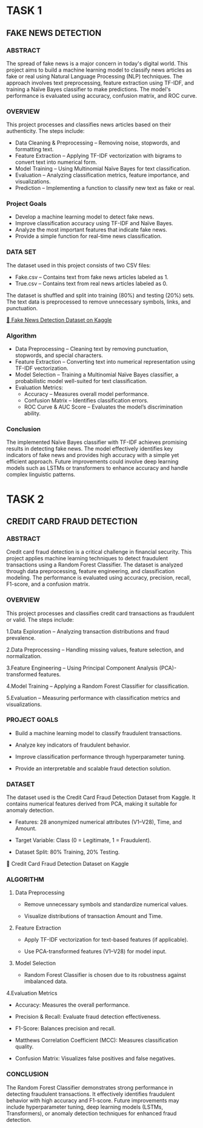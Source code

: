 # TASK 1
## FAKE NEWS DETECTION


### ABSTRACT

The spread of fake news is a major concern in today's digital world. This project aims to build a machine learning model to classify news articles as fake or real using Natural Language Processing (NLP) techniques. The approach involves text preprocessing, feature extraction using TF-IDF, and training a Naïve Bayes classifier to make predictions. The model's performance is evaluated using accuracy, confusion matrix, and ROC curve.



### OVERVIEW

 This project processes and classifies news articles based on their authenticity. The steps include:

- Data Cleaning & Preprocessing – Removing noise, stopwords, and formatting text.
- Feature Extraction – Applying TF-IDF vectorization with bigrams to convert text into numerical form.
- Model Training – Using Multinomial Naïve Bayes for text classification.
- Evaluation – Analyzing classification metrics, feature importance, and visualizations.
- Prediction – Implementing a function to classify new text as fake or real.


### Project Goals

- Develop a machine learning model to detect fake news.
- Improve classification accuracy using TF-IDF and Naïve Bayes.
- Analyze the most important features that indicate fake news.
- Provide a simple function for real-time news classification.


### DATA SET
The dataset used in this project consists of two CSV files:
   - Fake.csv – Contains text from fake news articles labeled as 1.
   - True.csv – Contains text from real news articles labeled as 0.

The dataset is shuffled and split into training (80%) and testing (20%) sets. The text data is preprocessed to remove unnecessary symbols, links, and punctuation.

[🔗 Fake News Detection Dataset on Kaggle](https://www.kaggle.com/datasets/jainpooja/fake-news-detection)


### Algorithm

- Data Preprocessing – Cleaning text by removing punctuation, stopwords, and special characters.
- Feature Extraction – Converting text into numerical representation using TF-IDF vectorization.
- Model Selection – Training a Multinomial Naïve Bayes classifier, a probabilistic model well-suited for text classification.
- Evaluation Metrics:
    - Accuracy – Measures overall model performance.
    - Confusion Matrix – Identifies classification errors.
    - ROC Curve & AUC Score – Evaluates the model’s discrimination ability.

### Conclusion

  The implemented Naïve Bayes classifier with TF-IDF achieves promising results in detecting fake news. The model effectively identifies key indicators of fake news and provides high accuracy with a simple yet efficient approach. Future improvements could involve deep learning models such as LSTMs or transformers to enhance accuracy and handle complex linguistic patterns.






# TASK 2
## CREDIT CARD FRAUD DETECTION


### ABSTRACT
Credit card fraud detection is a critical challenge in financial security. This project applies machine learning techniques to detect fraudulent transactions using a Random Forest Classifier. The dataset is analyzed through data preprocessing, feature engineering, and classification modeling. The performance is evaluated using accuracy, precision, recall, F1-score, and a confusion matrix.


### OVERVIEW
This project processes and classifies credit card transactions as fraudulent or valid. The steps include:

1.Data Exploration – Analyzing transaction distributions and fraud prevalence.

2.Data Preprocessing – Handling missing values, feature selection, and normalization.

3.Feature Engineering – Using Principal Component Analysis (PCA)-transformed features.

4.Model Training – Applying a Random Forest Classifier for classification.

5.Evaluation – Measuring performance with classification metrics and visualizations.

### PROJECT GOALS
  - Build a machine learning model to classify fraudulent transactions.

  - Analyze key indicators of fraudulent behavior.

  - Improve classification performance through hyperparameter tuning.

  - Provide an interpretable and scalable fraud detection solution.

### DATASET
The dataset used is the Credit Card Fraud Detection Dataset from Kaggle. It contains numerical features derived from PCA, making it suitable for anomaly detection.

   - Features: 28 anonymized numerical attributes (V1–V28), Time, and Amount.

   - Target Variable: Class (0 = Legitimate, 1 = Fraudulent).

   - Dataset Split: 80% Training, 20% Testing.

🔗 Credit Card Fraud Detection Dataset on Kaggle

### ALGORITHM
1. Data Preprocessing

    - Remove unnecessary symbols and standardize numerical values.

    - Visualize distributions of transaction Amount and Time.

2. Feature Extraction

    - Apply TF-IDF vectorization for text-based features (if applicable).

    - Use PCA-transformed features (V1–V28) for model input.

3. Model Selection

    - Random Forest Classifier is chosen due to its robustness against imbalanced data.

4.Evaluation Metrics

   - Accuracy: Measures the overall performance.

   - Precision & Recall: Evaluate fraud detection effectiveness.

   - F1-Score: Balances precision and recall.

   - Matthews Correlation Coefficient (MCC): Measures classification quality.

   - Confusion Matrix: Visualizes false positives and false negatives.

### CONCLUSION
The Random Forest Classifier demonstrates strong performance in detecting fraudulent transactions. It effectively identifies fraudulent behavior with high accuracy and F1-score. Future improvements may include hyperparameter tuning, deep learning models (LSTMs, Transformers), or anomaly detection techniques for enhanced fraud detection.





